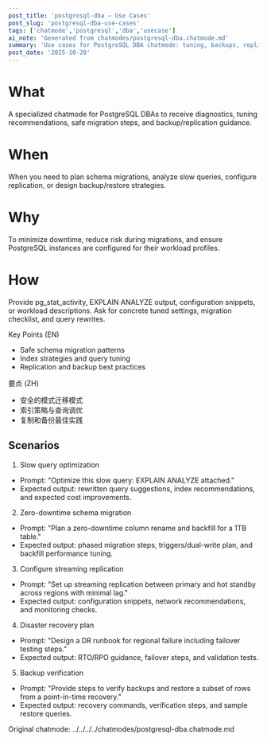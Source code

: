 ```yaml
---
post_title: 'postgresql-dba — Use Cases'
post_slug: 'postgresql-dba-use-cases'
tags: ['chatmode','postgresql','dba','usecase']
ai_note: 'Generated from chatmodes/postgresql-dba.chatmode.md'
summary: 'Use cases for PostgreSQL DBA chatmode: tuning, backups, replication, schema changes, and performance troubleshooting.'
post_date: '2025-10-20'
---
```


<!-- markdownlint-disable MD041 -->

What
====
A specialized chatmode for PostgreSQL DBAs to receive diagnostics, tuning recommendations, safe migration steps, and backup/replication guidance.

When
====
When you need to plan schema migrations, analyze slow queries, configure replication, or design backup/restore strategies.

Why
===
To minimize downtime, reduce risk during migrations, and ensure PostgreSQL instances are configured for their workload profiles.

How
===
Provide pg_stat_activity, EXPLAIN ANALYZE output, configuration snippets, or workload descriptions. Ask for concrete tuned settings, migration checklist, and query rewrites.

Key Points (EN)
- Safe schema migration patterns
- Index strategies and query tuning
- Replication and backup best practices

要点 (ZH)
- 安全的模式迁移模式
- 索引策略与查询调优
- 复制和备份最佳实践

Scenarios
---------

1) Slow query optimization
- Prompt: "Optimize this slow query: EXPLAIN ANALYZE attached." 
- Expected output: rewritten query suggestions, index recommendations, and expected cost improvements.

2) Zero-downtime schema migration
- Prompt: "Plan a zero-downtime column rename and backfill for a 1TB table." 
- Expected output: phased migration steps, triggers/dual-write plan, and backfill performance tuning.

3) Configure streaming replication
- Prompt: "Set up streaming replication between primary and hot standby across regions with minimal lag." 
- Expected output: configuration snippets, network recommendations, and monitoring checks.

4) Disaster recovery plan
- Prompt: "Design a DR runbook for regional failure including failover testing steps." 
- Expected output: RTO/RPO guidance, failover steps, and validation tests.

5) Backup verification
- Prompt: "Provide steps to verify backups and restore a subset of rows from a point-in-time recovery." 
- Expected output: recovery commands, verification steps, and sample restore queries.

Original chatmode: ../../../../chatmodes/postgresql-dba.chatmode.md

